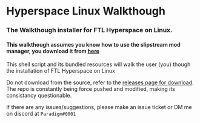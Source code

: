 # Hyperspace Linux Walkthough
### The Walkthough installer for FTL Hyperspace on Linux.

#### This walkthough assumes you know how to use the slipstream mod manager, you download it from [here](https://subsetgames.com/forum/viewtopic.php?t=17102)

This shell script and its bundled resources will walk the user (you) though the installation of FTL Hyperspace on Linux

Do not download from the source, refer to the [releases page for download](https://github.com/Paradigm0001/hyperspaceLinux/releases).\
The repo is constantly being force pushed and modified, making its consistancy questionable.

If there are any issues/suggestions, please make an issue ticket or DM me on discord at `Paradigm#0001`
